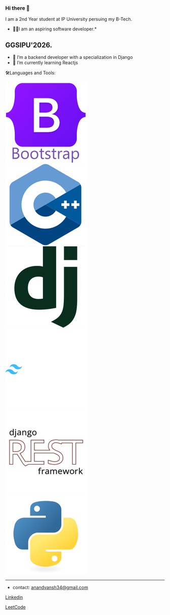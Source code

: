 ### Hi there 👋
I am a 2nd Year student at IP University persuing my B-Tech.

* 👨‍💻I am an aspiring software developer.*

GGSIPU'2026.
---

- 🔭 I’m a backend developer with a specialization in Django
- 🌱 I’m currently learning Reactjs

🛠️Languages and Tools:
<div>
  <img src="https://github.com/devicons/devicon/blob/master/icons/bootstrap/bootstrap-original-wordmark.svg"> &nbsp;
  <img src="https://github.com/devicons/devicon/blob/master/icons/cplusplus/cplusplus-original.svg">&nbsp;
  <img src="https://github.com/devicons/devicon/blob/master/icons/django/django-plain.svg">&nbsp;
  <img src="https://github.com/devicons/devicon/blob/master/icons/tailwindcss/tailwindcss-original-wordmark.svg">&nbsp;
  <img src="https://github.com/devicons/devicon/blob/master/icons/djangorest/djangorest-original-wordmark.svg">&nbsp;
  <img src="https://github.com/devicons/devicon/blob/master/icons/python/python-original.svg">
</div>

---

- contact: anandvansh34@gmail.com

[Linkedin](https://www.linkedin.com/in/anandvansh/)

[LeetCode](https://leetcode.com/anandvansh34/)
